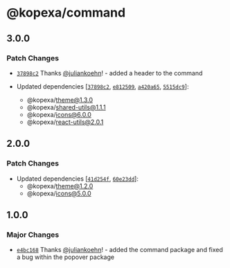 # @kopexa/command

## 3.0.0

### Patch Changes

- [`37898c2`](https://github.com/kopexa-grc/sight/commit/37898c278f467c572322ad0c9832e0f3f0aac9de) Thanks [@juliankoehn](https://github.com/juliankoehn)! - added a header to the command

- Updated dependencies [[`37898c2`](https://github.com/kopexa-grc/sight/commit/37898c278f467c572322ad0c9832e0f3f0aac9de), [`e812509`](https://github.com/kopexa-grc/sight/commit/e812509464d8375a4fdb7df6d90374446bf6477e), [`a420a65`](https://github.com/kopexa-grc/sight/commit/a420a6526ce6be694d0fa9358c5590f10e9d3179), [`5515dc9`](https://github.com/kopexa-grc/sight/commit/5515dc95a29c099b2cf83d0354c0d270de5b3877)]:
  - @kopexa/theme@1.3.0
  - @kopexa/shared-utils@1.1.1
  - @kopexa/icons@6.0.0
  - @kopexa/react-utils@2.0.1

## 2.0.0

### Patch Changes

- Updated dependencies [[`41d254f`](https://github.com/kopexa-grc/sight/commit/41d254f26929f18100eaefb84bec8b15a4d7d590), [`60e23dd`](https://github.com/kopexa-grc/sight/commit/60e23dda2a3f8a3514d1c278f787852fbca461b8)]:
  - @kopexa/theme@1.2.0
  - @kopexa/icons@5.0.0

## 1.0.0

### Major Changes

- [`e4bc168`](https://github.com/kopexa-grc/sight/commit/e4bc1681309c9163a37f16c6ff4754c829e6fb63) Thanks [@juliankoehn](https://github.com/juliankoehn)! - added the command package and fixed a bug within the popover package
